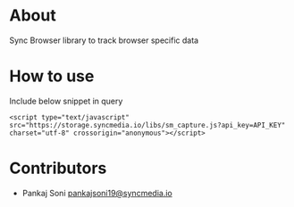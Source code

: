 # About

Sync Browser library to track browser specific data

# How to use

Include below snippet in query

```
<script type="text/javascript" src="https://storage.syncmedia.io/libs/sm_capture.js?api_key=API_KEY" charset="utf-8" crossorigin="anonymous"></script>
```

# Contributors

* Pankaj Soni <pankajsoni19@syncmedia.io>
